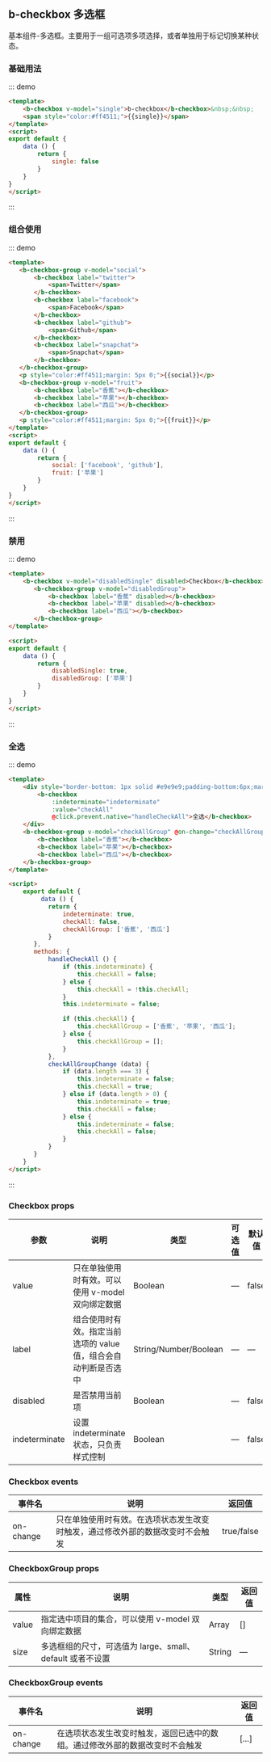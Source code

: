 ## b-checkbox 多选框

<template>
    <div style="position: absolute;top:20px;right:40px;width:200px;">
      <b-anchor>
        <b-anchor-link href="#ji-chu-yong-fa" title="基础用法"></b-anchor-link>
        <b-anchor-link href="#zu-he-shi-yong" title="组合使用"></b-anchor-link>
        <b-anchor-link href="#jin-yong" title="禁用"></b-anchor-link>
        <b-anchor-link href="#quan-xuan" title="全选"></b-anchor-link>
        <b-anchor-link href="#checkbox-props" title="Checkbox props"></b-anchor-link>
        <b-anchor-link href="#checkbox-events" title="Checkbox events"></b-anchor-link>
        <b-anchor-link href="#checkboxgroup-props" title="CheckboxGroup props"></b-anchor-link>
        <b-anchor-link href="#checkboxgroup-events" title="CheckboxGroup events"></b-anchor-link>
      </b-anchor>
    </div>
</template>

基本组件-多选框。主要用于一组可选项多项选择，或者单独用于标记切换某种状态。

### 基础用法

::: demo
```html
<template>
    <b-checkbox v-model="single">b-checkbox</b-checkbox>&nbsp;&nbsp;
    <span style="color:#ff4511;">{{single}}</span>
</template>
<script>
export default {
    data () {
        return {
            single: false
        }
    }
}
</script>
```
:::

### 组合使用

::: demo
```html
<template>
   <b-checkbox-group v-model="social">
       <b-checkbox label="twitter">
           <span>Twitter</span>
       </b-checkbox>
       <b-checkbox label="facebook">
           <span>Facebook</span>
       </b-checkbox>
       <b-checkbox label="github">
           <span>Github</span>
       </b-checkbox>
       <b-checkbox label="snapchat">
           <span>Snapchat</span>
       </b-checkbox>
   </b-checkbox-group>
   <p style="color:#ff4511;margin: 5px 0;">{{social}}</p>
   <b-checkbox-group v-model="fruit">
       <b-checkbox label="香蕉"></b-checkbox>
       <b-checkbox label="苹果"></b-checkbox>
       <b-checkbox label="西瓜"></b-checkbox>
   </b-checkbox-group>
   <p style="color:#ff4511;margin: 5px 0;">{{fruit}}</p>
</template>
<script>
export default {
    data () {
        return {
            social: ['facebook', 'github'],
            fruit: ['苹果']
        }
    }
}
</script>
```
:::

### 禁用

::: demo
```html
<template>
    <b-checkbox v-model="disabledSingle" disabled>Checkbox</b-checkbox>
       <b-checkbox-group v-model="disabledGroup">
           <b-checkbox label="香蕉" disabled></b-checkbox>
           <b-checkbox label="苹果" disabled></b-checkbox>
           <b-checkbox label="西瓜"></b-checkbox>
       </b-checkbox-group>
</template>

<script>
export default {
    data () {
        return {
            disabledSingle: true,
            disabledGroup: ['苹果']
        }
    }
}
</script>
```
:::

### 全选

::: demo
```html
<template>
    <div style="border-bottom: 1px solid #e9e9e9;padding-bottom:6px;margin-bottom:6px;">
        <b-checkbox
            :indeterminate="indeterminate"
            :value="checkAll"
            @click.prevent.native="handleCheckAll">全选</b-checkbox>
    </div>
    <b-checkbox-group v-model="checkAllGroup" @on-change="checkAllGroupChange">
        <b-checkbox label="香蕉"></b-checkbox>
        <b-checkbox label="苹果"></b-checkbox>
        <b-checkbox label="西瓜"></b-checkbox>
    </b-checkbox-group>
</template>

<script>
    export default {
         data () {
           return {
               indeterminate: true,
               checkAll: false,
               checkAllGroup: ['香蕉', '西瓜']
           }
       },
       methods: {
           handleCheckAll () {
               if (this.indeterminate) {
                   this.checkAll = false;
               } else {
                   this.checkAll = !this.checkAll;
               }
               this.indeterminate = false;

               if (this.checkAll) {
                   this.checkAllGroup = ['香蕉', '苹果', '西瓜'];
               } else {
                   this.checkAllGroup = [];
               }
           },
           checkAllGroupChange (data) {
               if (data.length === 3) {
                   this.indeterminate = false;
                   this.checkAll = true;
               } else if (data.length > 0) {
                   this.indeterminate = true;
                   this.checkAll = false;
               } else {
                   this.indeterminate = false;
                   this.checkAll = false;
               }
           }
       }
    }
</script>
```
:::

### Checkbox props

| 参数      | 说明    | 类型      | 可选值       | 默认值   |
|---------- |-------- |---------- |-------------  |-------- |
| value     | 只在单独使用时有效。可以使用 v-model 双向绑定数据   | Boolean  |  —   |   false  |
| label     | 组合使用时有效。指定当前选项的 value 值，组合会自动判断是否选中   | String/Number/Boolean  |  —   |    —   |
| disabled     | 是否禁用当前项  | Boolean  |  —   |   false  |
| indeterminate     | 设置 indeterminate 状态，只负责样式控制  | Boolean  |  —   |   false  |

### Checkbox events

| 事件名      | 说明    | 返回值  |
|---------- |-------- |---------- |
| on-change     | 只在单独使用时有效。在选项状态发生改变时触发，通过修改外部的数据改变时不会触发  | true/false  |

### CheckboxGroup props

| 属性      | 说明    |类型      | 返回值  |
|---------- |-------- |---------- |--------- |
| value   | 指定选中项目的集合，可以使用 v-model 双向绑定数据  |Array  | []  |
| size   | 多选框组的尺寸，可选值为 large、small、default 或者不设置  |String  | — |

### CheckboxGroup events

| 事件名      | 说明    | 返回值  |
|---------- |-------- |---------- |
| on-change     | 在选项状态发生改变时触发，返回已选中的数组。通过修改外部的数据改变时不会触发 | [...] |
